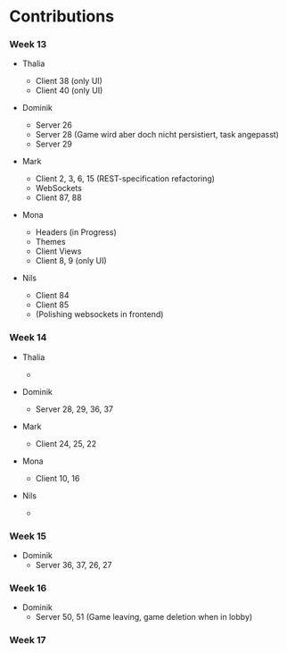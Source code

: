 # Contributions

### Week 13

- Thalia

  - Client 38 (only UI)
  - Client 40 (only UI)

- Dominik

  - Server 26

  * Server 28 (Game wird aber doch nicht persistiert, task angepasst)
  * Server 29

- Mark

  - Client 2, 3, 6, 15 (REST-specification refactoring)
  - WebSockets
  - Client 87, 88

- Mona

  - Headers (in Progress)
  - Themes
  - Client Views
  - Client 8, 9 (only UI)

- Nils
  - Client 84
  - Client 85 
  - (Polishing websockets in frontend)

### Week 14

- Thalia

  - 

- Dominik

  - Server 28, 29, 36, 37

- Mark

  - Client 24, 25, 22

- Mona

  - Client 10, 16

- Nils

  - 

### Week 15

- Dominik
  - Server 36, 37, 26, 27


### Week 16

- Dominik
  - Server 50, 51 (Game leaving, game deletion when in lobby)

### Week 17

